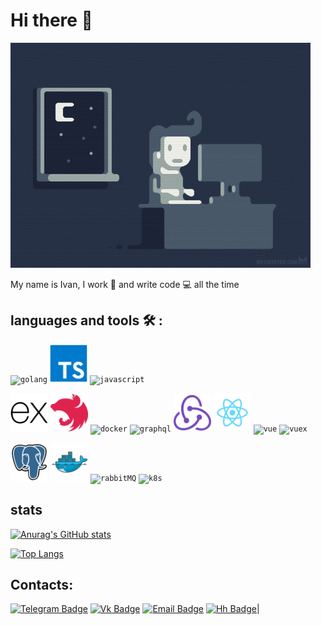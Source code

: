 # Hi there 👋

![](./programming.gif)

My name is Ivan, I work 🏢 and write code 💻 all the time

## languages and tools 🛠️ :


<code><img height="60" src="https://user-images.githubusercontent.com/68580920/133027392-c2f0c079-4d8d-45b9-a7ce-c2bc095b240f.png" alt="golang"></code>
<code><img height="60" src="https://github.com/devicons/devicon/blob/master/icons/typescript/typescript-original.svg" alt="javascript"></code>
<code><img height="60" src="https://user-images.githubusercontent.com/68580920/155930032-33a35b75-dcc1-4259-bfe6-b67ee3f12804.png" alt="javascript"></code>


<code><img height="60" src="https://raw.githubusercontent.com/devicons/devicon/master/icons/express/express-original.svg" alt="expressjs"></code>
<code><img height="60" src="https://github.com/devicons/devicon/blob/master/icons/nestjs/nestjs-plain.svg" alt="nestjs"></code></code>
<code><img height="60" src="https://user-images.githubusercontent.com/30929568/112730670-de09a480-8f58-11eb-9875-0d9ebb87fbd6.png" alt="docker"></code>
<code><img height="60" src="https://davidwalsh.name/demo/graphql-intro/graphql.png" alt="graphql"></code>
<code><img height="60" src="https://github.com/devicons/devicon/blob/master/icons/redux/redux-original.svg" alt="redux"></code>
<code><img height="60" src="https://raw.githubusercontent.com/github/explore/80688e429a7d4ef2fca1e82350fe8e3517d3494d/topics/react/react.png" alt="react"></code>
<code><img height="50" src="https://user-images.githubusercontent.com/68580920/159233046-0166fb72-33ff-467d-8027-0b2d51a508a2.png" alt="vue"></code>
<code><img height="60" src="https://user-images.githubusercontent.com/68580920/159233184-3eee922c-c5b0-47fe-afb9-83d4c3ececa8.png" alt="vuex"></code>

<code><img height="60" src="https://github.com/devicons/devicon/blob/master/icons/postgresql/postgresql-original.svg" alt="postgresql"></code>
<code><img height="60" src="https://github.com/devicons/devicon/blob/master/icons/docker/docker-original.svg" alt="docker"></code>
<code><img height="60" src="https://user-images.githubusercontent.com/68580920/133027039-66a6c0e3-f5a2-46cb-ad4e-dd6a9a1b1d6a.png" alt="rabbitMQ"></code>
<code><img height="60" src="https://user-images.githubusercontent.com/68580920/135073969-1e86676b-af58-4955-8e24-d946fb771416.png" alt="k8s"></code>



## stats 
[![Anurag's GitHub stats](https://github-readme-stats.vercel.app/api?username=ignavan391&count_private=true&show_icons=true)](https://github.com/anuraghazra/github-readme-stats)

[![Top Langs](https://github-readme-stats.vercel.app/api/top-langs/?username=ignavan391&hide=javascript&layout=compact)](https://github.com/ignavan391/github-readme-stats)


## Contacts:

[![Telegram Badge](https://img.shields.io/badge/-Telegram-0088cc?style=flat-square&logo=Telegram&logoColor=white)](https://t.me/ignavan39)
[![Vk Badge](https://img.shields.io/badge/-Vkontakte-0088cc?style=flat&logo=VK&logoColor=white)](https://vk.com/ignavan39)
[![Email Badge](https://img.shields.io/badge/-Email-0088cc?style=flat&logo=Gmail&logoColor=white&color=red)](https://ivanignatenko@gmail.com)
[![Hh Badge](https://img.shields.io/badge/-HeadHunter-0088cc?style=flat&logo=Hypothesis&logoColor=white&color=red)](https://ulyanovsk.hh.ru/resume/e12eb5faff07f576bc0039ed1f4c3374777a30)|
